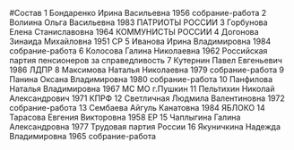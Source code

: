#Состав
1 Бондаренко Ирина Васильевна 1956 собрание-работа
2 Волиина Ольга Васильевна 1983 ПАТРИОТЫ РОССИИ
3 Горбунова Елена Станиславовна 1964 КОММУНИСТЫ РОССИИ
4 Догонова Зинаида Михайловна 1951 СР
5 Иванова Ирина Владимировна 1984 собрание-работа
6 Колосова Галина Николаевна 1962 Российская партия пенсионеров за справедливость
7 Кутернин Павел Евгеньевич 1986 ЛДПР
8 Максимова Наталья Николаевна 1979 собрание-работа
9 Панина Оксана Владимировна 1980 собрание-работа
10 Панфилова Наталья Владимировна 1967 МС МО г.Пушкин
11 Пельтихин Николай Александрович 1971 КПРФ
12 Светличная Людмила Валентиновна 1972 собрание-работа
13 Сембаева Айгуль Канатовна 1984 ЯБЛОКО
14 Тарасова Евгения Викторовна 1958 ЕР
15 Чаплыгина Галина Александровна 1977 Трудовая партия России
16 Якуничкина Надежда Владимировна 1965 собрание-работа
